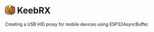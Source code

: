 # <img src="html/img/favicon.png" width="32" height="32" alt="KeebRX" style="vertical-align: top" /> KeebRX

Creating a USB HID proxy for mobile devices using ESP32AsyncBuffer.


